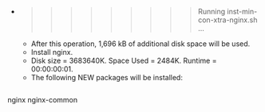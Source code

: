 * >>>>>>>>> Running inst-min-con-xtra-nginx.sh ...
  * After this operation, 1,696 kB of additional disk space will be used.
  * Install nginx.
  * Disk size = 3683640K. Space Used = 2484K. Runtime = 00:00:00:01.
  * The following NEW packages will be installed:
  ```bash
nginx nginx-common
  ```
